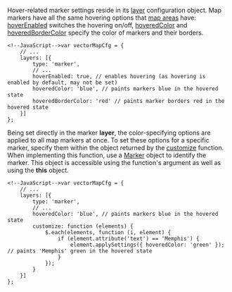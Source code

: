 Hover-related marker settings reside in its [layer](/api-reference/20%20Data%20Visualization%20Widgets/70%20dxVectorMap/1%20Configuration/layers '/Documentation/ApiReference/Data_Visualization_Widgets/dxVectorMap/Configuration/layers/') configuration object. Map markers have all the same hovering options that [map areas](/concepts/20%20Data%20Visualization/35%20VectorMap/40%20End-User%20Interaction/30%20Hovering/20%20Area%20Hover.md '/Documentation/Guide/Data_Visualization/VectorMap/End-User_Interaction/#Hovering/Area_Hover') have: [hoverEnabled](/api-reference/20%20Data%20Visualization%20Widgets/70%20dxVectorMap/1%20Configuration/layers/hoverEnabled.md '/Documentation/ApiReference/Data_Visualization_Widgets/dxVectorMap/Configuration/layers/#hoverEnabled') switches the hovering on/off, [hoveredColor](/api-reference/20%20Data%20Visualization%20Widgets/70%20dxVectorMap/1%20Configuration/layers/hoveredColor.md '/Documentation/ApiReference/Data_Visualization_Widgets/dxVectorMap/Configuration/layers/#hoveredColor') and [hoveredBorderColor](/api-reference/20%20Data%20Visualization%20Widgets/70%20dxVectorMap/1%20Configuration/layers/hoveredBorderColor.md '/Documentation/ApiReference/Data_Visualization_Widgets/dxVectorMap/Configuration/layers/#hoveredBorderColor') specify the color of markers and their borders.

	<!--JavaScript-->var vectorMapCfg = {
		// ...
		layers: [{
			type: 'marker',
			// ...
			hoverEnabled: true, // enables hovering (as hovering is enabled by default, may not be set)
			hoveredColor: 'blue', // paints markers blue in the hovered state
			hoveredBorderColor: 'red' // paints marker borders red in the hovered state
		}]
	};

Being set directly in the marker **layer**, the color-specifying options are applied to all map markers at once. To set these options for a specific marker, specify them within the object returned by the [customize](/api-reference/20%20Data%20Visualization%20Widgets/70%20dxVectorMap/1%20Configuration/layers/customize.md '/Documentation/ApiReference/Data_Visualization_Widgets/dxVectorMap/Configuration/layers/#customize') function. When implementing this function, use a [Marker](/api-reference/20%20Data%20Visualization%20Widgets/70%20dxVectorMap/7%20Map%20Elements/Marker '/Documentation/ApiReference/Data_Visualization_Widgets/dxVectorMap/Map_Elements/Marker/') object to identify the marker. This object is accessible using the function's argument as well as using the **this** object.

	<!--JavaScript-->var vectorMapCfg = {
		// ...
		layers: [{
			type: 'marker',
			// ...
			hoveredColor: 'blue', // paints markers blue in the hovered state
			customize: function (elements) {
				$.each(elements, function (i, element) {
					if (element.attribute('text') == 'Memphis') {
						element.applySettings({ hoveredColor: 'green' }); // paints 'Memphis' green in the hovered state
					}
				});
			}
		}]
	};